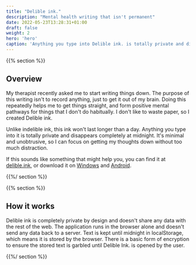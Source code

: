 ```yaml
---
title: "Delible ink."
description: "Mental health writing that isn't permanent"
date: 2022-05-23T13:28:31+01:00
draft: false
weight: 2
hero: 'hero'
caption: 'Anything you type into Delible ink. is totally private and disappears completely at midnight.'
---
```


{{% section %}}

## Overview

My therapist recently asked me to start writing things down. The purpose of this writing isn't to record anything, just to get it out of my brain. Doing this repeatedly helps me to get things straight, and form positive mental pathways for things that I don't do habitually. I don't like to waste paper, so I created Delible ink.

Unlike indelible ink, this ink won't last longer than a day. Anything you type into it is totally private and disappears completely at midnight. It's minimal and unobtrusive, so I can focus on getting my thoughts down without too much distraction.

If this sounds like something that might help you, you can find it at [delible.ink](https://delible.ink/), or download it on [Windows](https://apps.microsoft.com/detail/9mxbbnkn1t9x?hl=en-gb&gl=US) and [Android](https://play.google.com/store/apps/details?id=ink.delible.twa).

{{%/ section %}}

{{% section %}}

## How it works

Delible ink is completely private by design and doesn't share any data with the rest of the web. The application runs in the browser alone and doesn't send any data back to a server. Text is kept until midnight in localStorage, which means it is stored by the browser. There is a basic form of encryption to ensure the stored text is garbled until Delible Ink. is opened by the user.

{{%/ section %}}
